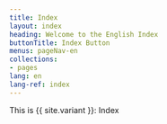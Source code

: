 ```yaml
---
title: Index
layout: index
heading: Welcome to the English Index
buttonTitle: Index Button
menus: pageNav-en
collections:
- pages
lang: en
lang-ref: index
---
```


This is {{ site.variant }}: Index

